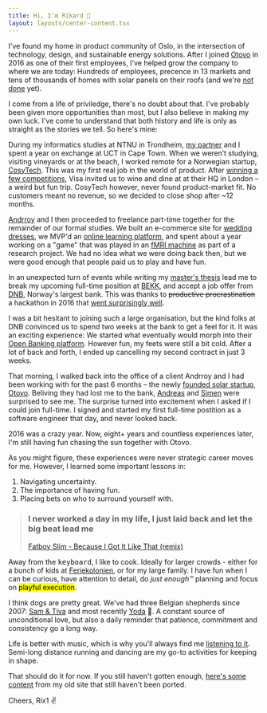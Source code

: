 ```yaml
---
title: Hi, I'm Rikard 👋
layout: layouts/center-content.tsx
---
```


I've found my home in product community of Oslo, in the intersection of technology, design, and sustainable energy solutions. After I joined [Otovo](https://otovo.com/) in 2016 as one of their first employees, I've helped grow the company to where we are today: Hundreds of employees, precence in 13 markets and tens of thousands of homes with solar panels on their roofs
(and we're [not done](https://twitter.com/rix1/status/1688663122385457153) yet).

I come from a life of priviledge, there's no doubt about that. I've probably been given more opportunities than most, but I also believe in making my own luck. I've come to understand that both history and life is only as straight as the stories we tell. So here's mine:

During my informatics studies at NTNU in Trondheim, [my partner](https://www.instagram.com/siriholtnaes/) and I spent a year on exchange at UCT in Cape Town. When we weren’t studying, visiting vineyards or at the beach, I worked remote for a Norwegian startup, [CosyTech](https://www.crunchbase.com/organization/cosytech). This was my first real job in the world of product. After [winning a few competitions](https://twitter.com/Torildnm/status/617090179862523908), Visa invited us to wine and dine at at their HQ in London – a weird but fun trip. CosyTech however, never found product-market fit. No customers meant no revenue, so we decided to close shop after ~12 months.

[Andrroy](https://github.com/andrroy) and I then proceeded to freelance part-time together for the remainder of our formal studies. We built an e-commerce site for [wedding dresses](https://whitestory.no/), we MVP'd an [online learning platform](https://twitter.com/corsane_com), and spent about a year working on a "game" that was played in an [fMRI machine](https://www.biorxiv.org/content/10.1101/2020.05.11.084202v1.abstract) as part of a research project. We had no idea what we were doing back then, but we were good enough that people paid us to play and have fun.

In an unexpected turn of events while writing my [master's thesis](https://ntnuopen.ntnu.no/ntnu-xmlui/handle/11250/2403242) lead me to break my upcoming full-time position at [BEKK](https://www.bekk.no/), and accept a job offer from [DNB](https://www.dnb.no/), Norway's largest bank. This was thanks to <s>productive procrastination</s> a hackathon in 2016 that [went surprisingly well](https://www.dnb.no/dnbnyheter/no/din-okonomi/dnb-utfordrer-studenter-til-a-vise-seg-frem).

I was a bit hesitant to joining such a large organisation, but the kind folks at DNB convinced us to spend two weeks at the bank to get a feel for it. It was an exciting experience: We started what eventually would morph into their [Open Banking platform](https://developer.dnb.no/). However fun, my feets were still a bit cold. After a lot of back and forth, I ended up cancelling my second contract in just 3 weeks.

That morning, I walked back into the office of a client Andrroy and I had been working with for the past 6 months – the newly [founded solar startup, Otovo](https://www.dn.no/solenergi/grunder/energi/selger-teslaen-for-a-folge-i-elon-musks-fotspor/1-1-5560478). Beliving they had lost me to the bank, [Andreas](https://twitter.com/athornor) and [Simen](https://twitter.com/simenfur) were surprised to see me. The surprise turned into excitement when I asked if I could join full-time. I signed and started my first full-time postition as a software engineer that day, and never looked back.

2016 was a crazy year. Now, eight+ years and countless experiences later, I'm still having fun chasing the sun together with Otovo.

As you might figure, these experiences were never strategic career moves for me. However, I learned some important lessons in:

1. Navigating uncertainty.
2. The importance of having fun.
3. Placing bets on who to surround yourself with.

> ### I never worked a day in my life, I just laid back and let the big beat lead me
>
> [Fatboy Slim - Because I Got It Like That (remix) ](https://soundcloud.com/theclassicmixcdseries/on-the-floor-at-the-boutique-fatboy-slim)

Away from the <kbd>keyboard</kbd>, I like to cook. Ideally for larger crowds - either for a bunch of kids at [Feriekolonien](https://www.feriekolonien.no/), or for my large family. I have fun when I can be curious, have attention to detail, do _just enough™_ planning and focus on <mark class="playful">playful execution</mark>.

I think dogs are pretty great. We've had three Belgian shepherds since 2007: [Sam & Tiva](https://s3.eu-north-1.amazonaws.com/rix1.dev/dogs/sam-tiva-bamble.jpg) and most recently [Yoda](https://s3.eu-north-1.amazonaws.com/rix1.dev/dogs/yoda-oslo.jpg) 🫶. A constant source of unconditional love, but also a daily reminder that patience, commitment and consistency go a long way.

Life is better with music, which is why you'll always find me [listening to it](https://www.last.fm/user/rikardeide). Semi-long distance running and dancing are my go-to activities for keeping in shape.

That should do it for now. If you still haven't gotten enough, [here's some content](https://old.rix1.dev/posts) from my old site that still haven't been ported.

Cheers, Rix1 ✌️
